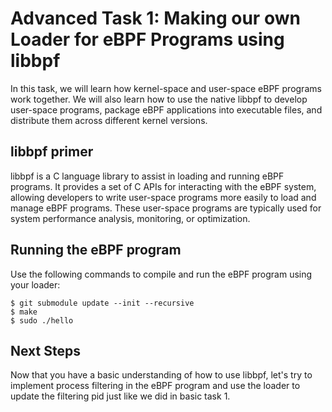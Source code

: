 # Advanced Task 1: Making our own Loader for eBPF Programs using libbpf
In this task, we will learn how kernel-space and user-space eBPF programs work together. We will also learn how to use the native libbpf to develop user-space programs, package eBPF applications into executable files, and distribute them across different kernel versions.

## libbpf primer
libbpf is a C language library to assist in loading and running eBPF programs. It provides a set of C APIs for interacting with the eBPF system, allowing developers to write user-space programs more easily to load and manage eBPF programs. These user-space programs are typically used for system performance analysis, monitoring, or optimization.

## Running the eBPF program
Use the following commands to compile and run the eBPF program using your loader:

```console
$ git submodule update --init --recursive
$ make
$ sudo ./hello
```

## Next Steps
Now that you have a basic understanding of how to use libbpf, let's try to implement process filtering in the eBPF program and use the loader to update the filtering pid just like we did in basic task 1.